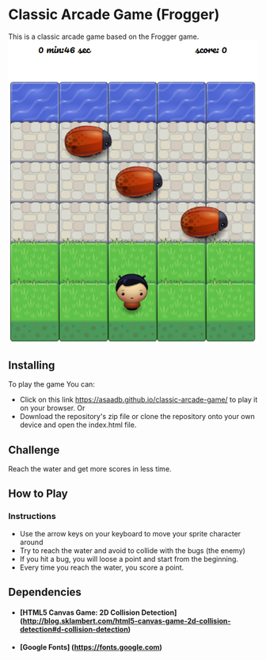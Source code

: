 # Classic Arcade Game (Frogger)
This is a classic arcade game based on the Frogger game.
![snippet](images/snippet.PNG)

## Installing
To play the game You can:
* Click on this link https://asaadb.github.io/classic-arcade-game/ to play it on your browser. Or
* Download the repository's zip file or clone the repository onto your own device and open the index.html file.

## Challenge
Reach the water and get more scores in less time.

## How to Play

### Instructions
* Use the arrow keys on your keyboard to move your sprite character around
* Try to reach the water and avoid to collide with the bugs (the enemy)
* If you hit a bug, you will loose a point and start from the beginning.
* Every time you reach the water, you score a point.

## Dependencies
* #### [HTML5 Canvas Game: 2D Collision Detection] (http://blog.sklambert.com/html5-canvas-game-2d-collision-detection#d-collision-detection)
* #### [Google Fonts] (https://fonts.google.com)
